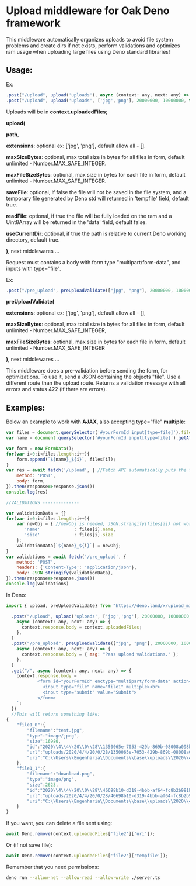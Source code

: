 # Upload middleware for Oak Deno framework
This middleware automatically organizes uploads to avoid file system problems and create dirs if not exists, perform validations and optimizes ram usage when uploading large files using Deno standard libraries!

## Usage: 
Ex: 
```javascript
.post("/upload", upload('uploads'), async (context: any, next: any) => { ...
.post("/upload", upload('uploads', ['jpg','png'], 20000000, 10000000, true, false, true), async (context: any, next: any) => { ...
```
Uploads will be in <b>context.uploadedFiles</b>;

<b>upload(</b>

<b>path</b>,

<b>extensions</b>: optional ex: ['jpg', 'png'], default allow all - [].

<b>maxSizeBytes</b>: optional, max total size in bytes for all files in form, default unlimited - Number.MAX_SAFE_INTEGER.

<b>maxFileSizeBytes</b>: optional, max size in bytes for each file in form, default unlimited - Number.MAX_SAFE_INTEGER.

<b>saveFile</b>: optional, if false the file will not be saved in the file system, and a temporary file generated by Deno std will returned in 'tempfile' field, default true.

<b>readFile</b>: optional, if true the file will be fully loaded on the ram and a Uint8Array will be returned in the 'data' field, default false.

<b>useCurrentDir</b>: optional, if true the path is relative to current Deno working directory, default true.

<b>)</b>, next middlewares ...

Request must contains a body with form type "multipart/form-data", and inputs with type="file". 

Ex: 
```javascript
.post("/pre_upload", preUploadValidate(["jpg", "png"], 20000000, 10000000), async (context: any, next: any) => { ...
```
<b>preUploadValidate(</b>

<b>extensions</b>: optional ex: ['jpg', 'png'], default allow all - [], 

<b>maxSizeBytes</b>: optional, max total size in bytes for all files in form, default unlimited - Number.MAX_SAFE_INTEGER, 

<b>maxFileSizeBytes</b>: optional, max size in bytes for each file in form, default unlimited - Number.MAX_SAFE_INTEGER

<b>)</b>, next middlewares ...

This middleware does a pre-validation before sending the form, for optimizations. To use it, send a JSON containing the objects "file". Use a different route than the upload route. Returns a validation message with all errors and status 422 (if there are errors).

## Examples:
Below an example to work with <b>AJAX</b>, also accepting type="file" <b>multiple</b>:
```javascript
var files = document.querySelector('#yourFormId input[type=file]').files
var name = document.querySelector('#yourFormId input[type=file]').getAttribute('name');

var form = new FormData();
for(var i=0;i<files.length;i++){
	form.append(`${name}_${i}`, files[i]);	
}
var res = await fetch('/upload', { //Fetch API automatically puts the form in the format "multipart/form-data".
	method: 'POST',
	body: form,
}).then(response=>response.json())
console.log(res)

//VALIDATIONS --------------

var validationData = {}
for(var i=0;i<files.length;i++){
	var newObj = { //newObj is needed, JSON.stringify(files[i]) not work
	   'name'             : files[i].name,
	   'size'             : files[i].size
	}; 
	validationData[`${name}_${i}`] = newObj;
}
var validations = await fetch('/pre_upload', {
	method: 'POST',
	headers: {'Content-Type': 'application/json'},
	body: JSON.stringify(validationData),
}).then(response=>response.json())
console.log(validations)
```
In Deno:
```javascript
import { upload, preUploadValidate} from "https://deno.land/x/upload_middleware_for_oak_framework/mod.ts";

  .post("/upload", upload('uploads', ['jpg','png'], 20000000, 10000000, true, false, true),
    async (context: any, next: any) => {
      context.response.body = context.uploadedFiles;
    },
  )
  .post("/pre_upload", preUploadValidate(["jpg", "png"], 20000000, 10000000),
    async (context: any, next: any) => {
      context.response.body = { msg: "Pass upload validations." };
    },
  )
  .get("/", async (context: any, next: any) => {
    context.response.body = `
            <form id="yourFormId" enctype="multipart/form-data" action="/upload" method="post">
              <input type="file" name="file1" multiple><br>
              <input type="submit" value="Submit">
            </form>
    `;
  })
  //This will return something like:
{
	"file1_0":{
		"filename":"test.jpg",
		"type":"image/jpeg",
		"size":16980,
		"id":"2020\\4\\4\\20\\0\\28\\1350065e-7053-429b-869b-08008a098b23",
		"url":"uploads/2020/4/4/20/0/28/1350065e-7053-429b-869b-08008a098b23/test.jpg",
		"uri":"C:\\Users\\Engenharia\\Documents\\base\\uploads\\2020\\4\\4\\20\\0\\28\\1350065e-7053-429b-869b-08008a098b23/test.jpg"
	},
	"file1_1":{
		"filename":"download.png",
		"type":"image/png",
		"size":2623,
		"id":"2020\\4\\4\\20\\0\\28\\46698b10-d319-4bbb-af64-fc8b2b991b54",
		"url":"uploads/2020/4/4/20/0/28/46698b10-d319-4bbb-af64-fc8b2b991b54/download.png",
		"uri":"C:\\Users\\Engenharia\\Documents\\base\\uploads\\2020\\4\\4\\20\\0\\28\\46698b10-d319-4bbb-af64-fc8b2b991b54\\download.png"
	}
}
```
If you want, you can delete a file sent using:
```javascript
await Deno.remove(context.uploadedFiles['file2']['uri']);
```
Or (if not save file):
```javascript
await Deno.remove(context.uploadedFiles['file2']['tempfile']);
```
Remember that you need permissions:
```sh
deno run --allow-net --allow-read --allow-write ./server.ts
```
